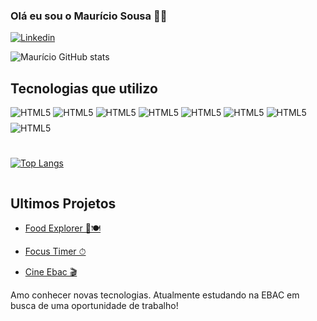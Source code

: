 ### Olá eu sou o Maurício Sousa 🖐🏽
[![Linkedin](https://img.shields.io/badge/LinkedIn-0077B5?style=for-the-badge&logo=linkedin&logoColor=white)](linkedin.com/in/mauricio-sousa-38638417b)


![Maurício GitHub stats](https://github-readme-stats.vercel.app/api?username=Mauriciosouza8989&show_icons=true&theme=tokyonight)

## Tecnologias que utilizo
<div style="display: inline-block;">
    <img align="center" style="margin-bottom:8px" alt="HTML5" src="https://img.shields.io/badge/HTML5-E34F26?style=for-the-badge&logo=html5&logoColor=white" />
    <img align="center" style="margin-bottom:8px" alt="HTML5" src="https://img.shields.io/badge/CSS3-1572B6?style=for-the-badge&logo=css3&logoColor=white" />
    <img align="center" style="margin-bottom:8px" alt="HTML5" src="https://img.shields.io/badge/Sass-CC6699?style=for-the-badge&logo=sass&logoColor=white" />
     <img align="center" style="margin-bottom:8px" alt="HTML5" src="https://img.shields.io/badge/Bootstrap-563D7C?style=for-the-badge&logo=bootstrap&logoColor=white" />
    <img align="center" style="margin-bottom:8px" alt="HTML5" src="https://img.shields.io/badge/React-20232A?style=for-the-badge&logo=react&logoColor=61DAFB" />
    <img align="center" style="margin-bottom:8px" alt="HTML5" src="https://img.shields.io/badge/styled--components-DB7093?style=for-the-badge&logo=styled-components&logoColor=white" />
    <img align="center" style="margin-bottom:8px" alt="HTML5" src="https://img.shields.io/badge/JavaScript-F7DF1E?style=for-the-badge&logo=javascript&logoColor=black" />
    <img align="center" style="margin-bottom:8px" alt="HTML5" src="https://img.shields.io/badge/Node.js-43853D?style=for-the-badge&logo=node.js&logoColor=white" />
<br>
<br>

     
[![Top Langs](https://github-readme-stats.vercel.app/api/top-langs/?username=Mauriciosouza8989&layout=donut)](https://github.com/anuraghazra/github-readme-stats)
</div>


## Ultimos Projetos
- [Food Explorer 🍔🍽](https://front-food-explorer.netlify.app/)

- [Focus Timer ⏱](https://foccus-timer.netlify.app)

- [Cine Ebac 🎬](https://cine-ebac.vercel.app/)

Amo conhecer novas tecnologias. Atualmente estudando na EBAC em busca de uma oportunidade de trabalho!
 

